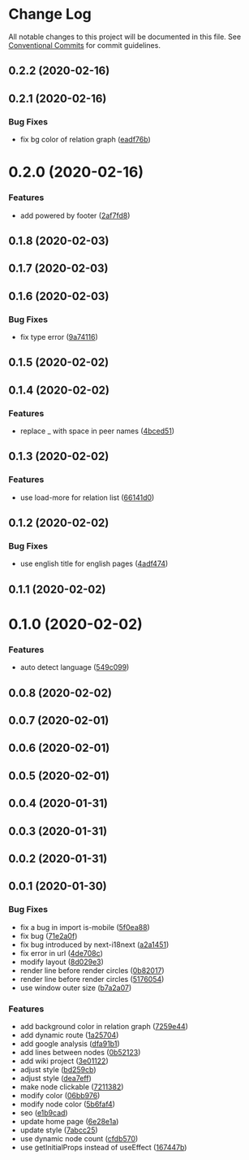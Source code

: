 # Change Log

All notable changes to this project will be documented in this file.
See [Conventional Commits](https://conventionalcommits.org) for commit guidelines.

## 0.2.2 (2020-02-16)



## 0.2.1 (2020-02-16)


### Bug Fixes

* fix bg color of relation graph ([eadf76b](https://github.com/aide-master/relations/commit/eadf76b))



# 0.2.0 (2020-02-16)


### Features

* add powered by footer ([2af7fd8](https://github.com/aide-master/relations/commit/2af7fd8))



## 0.1.8 (2020-02-03)



## 0.1.7 (2020-02-03)



## 0.1.6 (2020-02-03)


### Bug Fixes

* fix type error ([9a74116](https://github.com/aide-master/relations/commit/9a74116))



## 0.1.5 (2020-02-02)



## 0.1.4 (2020-02-02)


### Features

* replace _ with space in peer names ([4bced51](https://github.com/aide-master/relations/commit/4bced51))



## 0.1.3 (2020-02-02)


### Features

* use load-more for relation list ([66141d0](https://github.com/aide-master/relations/commit/66141d0))



## 0.1.2 (2020-02-02)


### Bug Fixes

* use english title for english pages ([4adf474](https://github.com/aide-master/relations/commit/4adf474))



## 0.1.1 (2020-02-02)



# 0.1.0 (2020-02-02)


### Features

* auto detect language ([549c099](https://github.com/aide-master/relations/commit/549c099))



## 0.0.8 (2020-02-02)



## 0.0.7 (2020-02-01)



## 0.0.6 (2020-02-01)



## 0.0.5 (2020-02-01)



## 0.0.4 (2020-01-31)



## 0.0.3 (2020-01-31)



## 0.0.2 (2020-01-31)



## 0.0.1 (2020-01-30)


### Bug Fixes

* fix a bug in import is-mobile ([5f0ea88](https://github.com/aide-master/relations/commit/5f0ea88))
* fix bug ([71e2a0f](https://github.com/aide-master/relations/commit/71e2a0f))
* fix bug introduced by next-i18next ([a2a1451](https://github.com/aide-master/relations/commit/a2a1451))
* fix error in url ([4de708c](https://github.com/aide-master/relations/commit/4de708c))
* modify layout ([8d029e3](https://github.com/aide-master/relations/commit/8d029e3))
* render line before render circles ([0b82017](https://github.com/aide-master/relations/commit/0b82017))
* render line before render circles ([5176054](https://github.com/aide-master/relations/commit/5176054))
* use window outer size ([b7a2a07](https://github.com/aide-master/relations/commit/b7a2a07))


### Features

* add background color in relation graph ([7259e44](https://github.com/aide-master/relations/commit/7259e44))
* add dynamic route ([1a25704](https://github.com/aide-master/relations/commit/1a25704))
* add google analysis ([dfa91b1](https://github.com/aide-master/relations/commit/dfa91b1))
* add lines between nodes ([0b52123](https://github.com/aide-master/relations/commit/0b52123))
* add wiki project ([3e01122](https://github.com/aide-master/relations/commit/3e01122))
* adjust style ([bd259cb](https://github.com/aide-master/relations/commit/bd259cb))
* adjust style ([dea7eff](https://github.com/aide-master/relations/commit/dea7eff))
* make node clickable ([7211382](https://github.com/aide-master/relations/commit/7211382))
* modify color ([06bb976](https://github.com/aide-master/relations/commit/06bb976))
* modify node color ([5b6faf4](https://github.com/aide-master/relations/commit/5b6faf4))
* seo ([e1b9cad](https://github.com/aide-master/relations/commit/e1b9cad))
* update home page ([6e28e1a](https://github.com/aide-master/relations/commit/6e28e1a))
* update style ([7abcc25](https://github.com/aide-master/relations/commit/7abcc25))
* use dynamic node count ([cfdb570](https://github.com/aide-master/relations/commit/cfdb570))
* use getInitialProps instead of useEffect ([167447b](https://github.com/aide-master/relations/commit/167447b))
